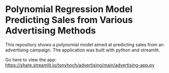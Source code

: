 # Polynomial Regression Model Predicting Sales from Various Advertising Methods

This repository shows a polynomial model aimed at predicting sales from an advertising campaign. The application was built with python and streamlit. 

Go here to view the app: https://share.streamlit.io/tonyhoch/advertising/main/advertising-app.py
